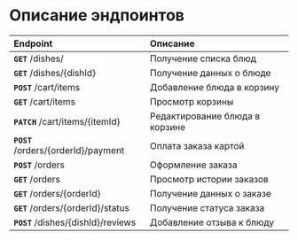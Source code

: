 # Описание эндпоинтов

| **Endpoint**                         | **Описание**                   |
| :----------------------------------- | :----------------------------- |
| **`GET`** /dishes/                   | Получение списка блюд          |
| **`GET`** /dishes/{dishId}           | Получение данных о блюде       |
| **`POST`** /cart/items               | Добавление блюда в корзину     |
| **`GET`** /cart/items                | Просмотр корзины               |
| **`PATCH`** /cart/items/{itemId}     | Редактирование блюда в корзине |
| **`POST`** /orders/{orderId}/payment | Оплата заказа картой           |
| **`POST`** /orders                   | Оформление заказа              |
| **`GET`** /orders                    | Просмотр истории заказов       |
| **`GET`** /orders/{orderId}          | Получение данных о заказе      |
| **`GET`** /orders/{orderId}/status   | Получение статуса заказа       |
| **`POST`** /dishes/{dishId}/reviews  | Добавление отзыва к блюду      |

